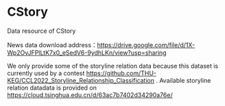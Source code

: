 # CStory
Data resource of CStory

News data download address：https://drive.google.com/file/d/1X-Wp2OvJFPlLtK7x0_eSedV6-9ydhLKn/view?usp=sharing

We only provide some of the storyline relation data because this dataset is currently used by a contest https://github.com/THU-KEG/CCL2022_Storyline_Relationship_Classification .
Available storyline relation datadata is provided on https://cloud.tsinghua.edu.cn/d/63ac7b7402d34290a76e/
